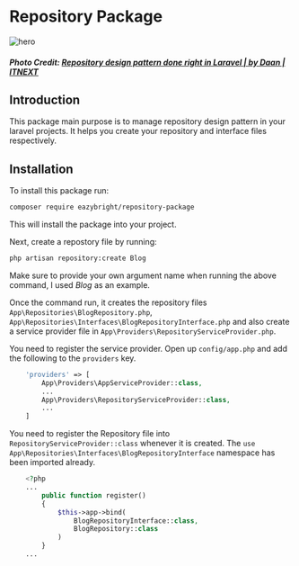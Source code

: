 # Repository Package
![hero](https://miro.medium.com/max/1512/0*7JRxmo6yK_DLdoZl.png) 

##### Photo Credit: [Repository design pattern done right in Laravel | by Daan | ITNEXT](https://itnext.io/repository-design-pattern-done-right-in-laravel-d177b5fa75d4)

## Introduction

This package main purpose is to manage repository design pattern in your laravel projects. It helps you create your repository and interface files respectively.

## Installation

To install this package run:

```bash
composer require eazybright/repository-package
```
This will install the package into your project.

Next, create a repostory file by running:
```bash
php artisan repository:create Blog
```

Make sure to provide your own argument name when running the above command, I used *Blog* as an example.

Once the command run, it creates the repository files `App\Repositories\BlogRepository.php`, `App\Repositories\Interfaces\BlogRepositoryInterface.php` and also create a service provider file in `App\Providers\RepositoryServiceProvider.php`.

You need to register the service provider. Open up `config/app.php` and add the following to the `providers` key.

```php
    'providers' => [
        App\Providers\AppServiceProvider::class,
        ...
        App\Providers\RepositoryServiceProvider::class,
        ...
    ]
```

You need to register the Repository file into `RepositoryServiceProvider::class` whenever it is created.
The `use App\Repositories\Interfaces\BlogRepositoryInterface` namespace has been imported already.

```php
    <?php
    ...
        public function register()
        {
            $this->app->bind(
                BlogRepositoryInterface::class,
                BlogRepository::class
            )
        }
    ...
```